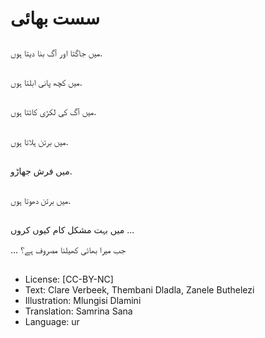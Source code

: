 # سست بھائی

##
میں جاگتا اور آگ بنا دیتا ہوں.

##
میں کچھ پانی ابلتا ہوں.

##
میں آگ کی لکڑی کاٹتا ہوں.

##
میں برتن ہلاتا ہوں.

##
میں فرش جھاڑو.

##
میں برتن دھوتا ہوں.

##
میں بہت مشکل کام کیوں کروں ...

... جب میرا بھائی کھیلنا مصروف ہے؟

##
* License: [CC-BY-NC]
* Text: Clare Verbeek, Thembani Dladla, Zanele Buthelezi
* Illustration: Mlungisi Dlamini
* Translation: Samrina Sana
* Language: ur
